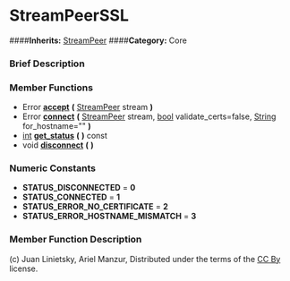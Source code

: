 #  StreamPeerSSL  
####**Inherits:** [StreamPeer](class_streampeer)
####**Category:** Core

###  Brief Description  


###  Member Functions 
  * Error  **[accept](#accept)**  **(** [StreamPeer](class_streampeer) stream  **)**
  * Error  **[connect](#connect)**  **(** [StreamPeer](class_streampeer) stream, [bool](class_bool) validate_certs=false, [String](class_string) for_hostname=""  **)**
  * [int](class_int)  **[get&#95;status](#get_status)**  **(** **)** const
  * void  **[disconnect](#disconnect)**  **(** **)**

###  Numeric Constants  
  * **STATUS_DISCONNECTED** = **0**
  * **STATUS_CONNECTED** = **1**
  * **STATUS_ERROR_NO_CERTIFICATE** = **2**
  * **STATUS_ERROR_HOSTNAME_MISMATCH** = **3**

###  Member Function Description  


(c) Juan Linietsky, Ariel Manzur, Distributed under the terms of the [CC By](https://creativecommons.org/licenses/by/3.0/legalcode) license.

